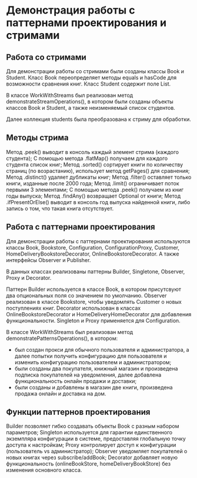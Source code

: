 # Демонстрация работы с паттернами проектирования и стримами

## Работа со стримами
Для демонстрации работы со стримами были созданы классы Book и Student. 
Класс Book переопределяет методы equals и hasCode для возможности сравнения книг. 
Класс Student содержит поле List<Book>.

В классе WorkWithStreams был реализован метод demonstrateStreamOperations(), 
в котором были созданы объекты классов Book и Student, а также неизменяемый список студентов.

Далее коллекция students была преобразована к стриму для обработки.

## Методы стрима
Метод .peek() выводит в консоль каждый элемент стрима (каждого студента);
С помощью метода .flatMap() получаем для каждого студента список книг;
Метод .sorted() сортирует книги по количеству страниц (по возрастанию), использует метод getPages() для сравнения;
Метод .distinct() удаляет дубликаты книг;
Метод .filter() оставляет только книги, изданные после 2000 года;
Метод .limit() ограничивает поток первыми 3 элементами;
С помощью метода .peek() получаем из книг годы выпуска;
Метод .findAny() возвращает Optional от книги;
Метод .ifPresentOrElse() выводит  в консоль год выпуска найденной книги, либо запись о том, что такая книга отсутствует.


## Работа с паттернами проектирования
Для демонстрации работы с паттернами проектирования используются классы Book, Bookstore, Configuration, ConfigurationProxy,
Customer, HomeDeliveryBookstoreDecorator, OnlineBookstoreDecorator.
А также интерфейсы Observer и Publisher.

В данных классах реализованы паттерны Builder, Singletone, Observer, Proxy и Decorator.

Паттерн Builder используется в классе Book, в котором присутсвуют два опциональных поля со значением по умолчанию.
Observer реализован в классе Bookstore, чтобы уведомлять Customer о новых поступлениях книг.
Decorator использован в классах OnlineBookstoreDecorator и HomeDeliveryHomeDecorator для добавления функциональности.
Singleton и Proxy применяется для Configuration.

В классе WorkWithStreams был реализован метод demonstratePatternsOperations(), в котором: 
- был создан прокси для обычного пользователя и администратора, а далее попытки получить конфигурацию для пользователя
  и изменить конфигурацию пользователем и администратором;
- были созданы два покупателя, книжный магазин и произведена подписка покупателей на уведомления,
  далее добавлена функциональность онлайн продажи и доставки;
- были созданы и добавлены в магазин две книги, произведена продажа онлайн и доставка на дом. 

## Функции паттернов проектирования
Builder позволяет гибко создавать объекты Book с разным набором параметров;
Singleton используется для гарантии единственного экземпляра конфигурации в системе, предоставляя глобальную точку доступа к настройкам;
Proxy контролирует доступ к конфигурации (пользователь vs администратор);
Observer уведомляет покупателей о новых книгах через subscribe/addBook;
Decorator добавляет новую функциональность (onlineBookStore, homeDeliveryBookStore) без изменения основного класса.






